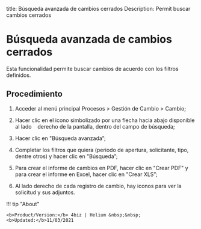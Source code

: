 title: Búsqueda avanzada de cambios cerrados
Description: Permit buscar cambios cerrados
# Búsqueda avanzada de cambios cerrados

Esta funcionalidad permite buscar cambios de acuerdo con los filtros definidos.  

Procedimiento
------------

1.  Acceder al menú principal Procesos \>
    Gestión de Cambio \> Cambio;

2.  Hacer clic en el icono simbolizado por una flecha hacia abajo disponible al lado
    derecho de la pantalla, dentro del campo de búsqueda;

3.  Hacer clic en "Búsqueda avanzada”;

4.  Completar los filtros que quiera (periodo de apertura, solicitante, tipo,
    dentre otros) y hacer clic en "Búsqueda”;

5.  Para crear el informe de cambios en PDF, hacer clic en "Crear PDF" y para crear
    el informe en Excel, hacer clic en "Crear XLS”;

6.  Al lado derecho de cada registro de cambio, hay iconos para ver la solicitud y sus
    adjuntos.

!!! tip "About"

    <b>Product/Version:</b> 4biz | Helium &nbsp;&nbsp;
    <b>Updated:</b>11/03/2021
